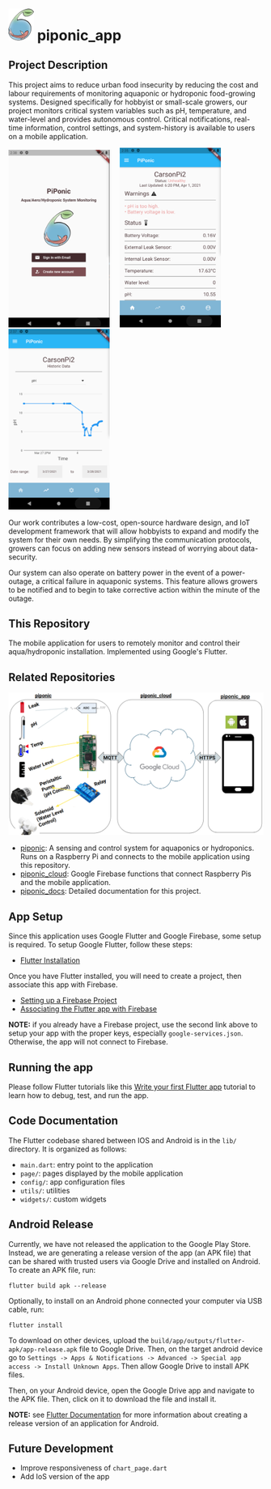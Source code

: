 # <img src="docs/logo.png" alt="drawing" width="50"/> piponic_app 

## Project Description

This project aims to reduce urban food insecurity by reducing the cost and labour requirements of monitoring aquaponic or hydroponic food-growing systems. Designed specifically for hobbyist or small-scale growers, our project monitors critical system variables such as pH, temperature, and water-level and provides autonomous control. Critical notifications, real-time information, control settings, and system-history is available to users on a mobile application. 

<img src="docs/login.png" alt="drawing" width="200"/> &nbsp;&nbsp;&nbsp; <img src="docs/status.png" alt="drawing" width="200"/> &nbsp;&nbsp;&nbsp; <img src="docs/chart.png" alt="drawing" width="200"/>

Our work contributes a low-cost, open-source hardware design, and IoT development framework that will allow hobbyists to expand and modify the system for their own needs. By simplifying the communication protocols, growers can focus on adding new sensors instead of worrying about data-security. 

Our system can also operate on battery power in the event of a power-outage, a critical failure in aquaponic systems. This feature allows growers to be notified and to begin to take corrective action within the minute of the outage.

## This Repository 

The mobile application for users to remotely monitor and control their aqua/hydroponic installation. Implemented using Google's Flutter.

## Related Repositories

<img src="docs/systemOverview.png" alt="drawing" width="600"/>

- [piponic](https://github.com/jaydenleong/piponic): A sensing and control system for aquaponics or hydroponics. Runs on a Raspberry Pi and connects to the mobile application using this repository.
- [piponic_cloud](https://github.com/jaydenleong/piponic_cloud): Google Firebase functions that connect Raspberry Pis and the mobile application.
- [piponic_docs](https://github.com/jaydenleong/piponic_docs): Detailed documentation for this project.

## App Setup

Since this application uses Google Flutter and Google Firebase, some setup is required. To setup Google Flutter, follow these steps: 

- [Flutter Installation](https://flutter.dev/docs/get-started/install)

Once you have Flutter installed, you will need to create a project, then associate this app with Firebase.

- [Setting up a Firebase Project](https://firebase.google.com/docs/projects/learn-more)
- [Associating the Flutter app with Firebase](https://firebase.google.com/docs/flutter/setup?platform=ios)

**NOTE:** if you already have a Firebase project, use the second link above to setup your app with the proper keys, especially `google-services.json`. Otherwise, the app will not connect to Firebase.

## Running the app

Please follow Flutter tutorials like this [Write your first Flutter app](https://flutter.dev/docs/get-started/codelab) tutorial to learn how to debug, test, and run the app.

## Code Documentation

The Flutter codebase shared between IOS and Android is in the `lib/` directory. It is organized as follows: 

- `main.dart`: entry point to the application
- `page/`: pages displayed by the mobile application
- `config/`: app configuration files
- `utils/`: utilities
- `widgets/`: custom widgets

## Android Release ## 

Currently, we have not released the application to the Google Play Store. 
Instead, we are generating a release version of the app (an APK file) that
can be shared with trusted users via Google Drive and installed on Android. 
To create an APK file, run: 

```
flutter build apk --release
```

Optionally, to install on an Android phone connected your computer via USB cable, run: 

```
flutter install
```

To download on other devices, upload the `build/app/outputs/flutter-apk/app-release.apk` file to Google Drive. Then, on the 
target android device go to `Settings -> Apps & Notifications -> Advanced -> Special app access -> Install Unknown Apps`. Then allow Google Drive to install APK files. 

Then, on your Android device, open the Google Drive app and navigate
to the APK file. Then, click on it to download the file and install it.

**NOTE:** see [Flutter Documentation](https://flutter.dev/docs/deployment/android) for more information about creating a release version of an application for Android.

## Future Development

- Improve responsiveness of `chart_page.dart`
- Add IoS version of the app